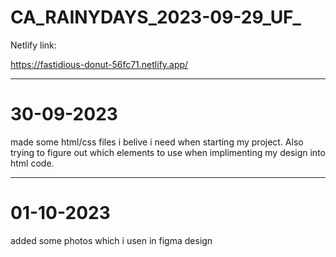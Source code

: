 # CA_RAINYDAYS_2023-09-29_UF_
 
Netlify link: 

https://fastidious-donut-56fc71.netlify.app/

___


# 30-09-2023 
made some html/css files i belive i need when starting my project. Also trying to figure out which elements to use when implimenting my design into html code.
___

# 01-10-2023
added some photos which i usen in figma design


